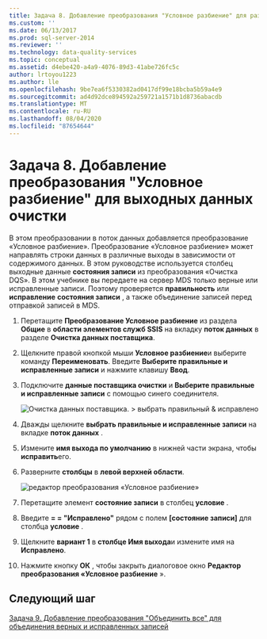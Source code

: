 ```yaml
---
title: Задача 8. Добавление преобразования "Условное разбиение" для разбиения выходных данных очистки | Документация Майкрософт
ms.custom: ''
ms.date: 06/13/2017
ms.prod: sql-server-2014
ms.reviewer: ''
ms.technology: data-quality-services
ms.topic: conceptual
ms.assetid: d4ebe420-a4a9-4076-89d3-41abe726fc5c
author: lrtoyou1223
ms.author: lle
ms.openlocfilehash: 9be7ea6f5330382ad0417df99e18bcba5b59a4e9
ms.sourcegitcommit: ad4d92dce894592a259721a1571b1d8736abacdb
ms.translationtype: MT
ms.contentlocale: ru-RU
ms.lasthandoff: 08/04/2020
ms.locfileid: "87654644"
---
```

# <a name="task-8-adding-conditional-split-transform-to-split-cleansing-output"></a>Задача 8. Добавление преобразования "Условное разбиение" для выходных данных очистки
  В этом преобразовании в поток данных добавляется преобразование «Условное разбиение». Преобразование «Условное разбиение» может направлять строки данных в различные выходы в зависимости от содержимого данных. В этом руководстве используется столбец выходные данные **состояния записи** из преобразования «Очистка DQS». В этом учебнике вы передаете на сервер MDS только верные или исправленные записи. Поэтому проверяется **правильность** или **исправление** **состояния записи** , а также объединение записей перед отправкой записей в MDS.  
  
1.  Перетащите **Преобразование Условное разбиение** из раздела **Общие** в **области элементов служб SSIS** на вкладку **поток данных** в разделе **Очистка данных поставщика**.  
  
2.  Щелкните правой кнопкой мыши **Условное разбиение**и выберите команду **Переименовать**. Введите **Выберите правильные и исправленные записи** и нажмите клавишу **Ввод**.  
  
3.  Подключите **данные поставщика очистки** и **Выберите правильные и исправленные записи** с помощью синего соединителя.  
  
     ![Очистка данных поставщика. > выбрать правильный & исправлено](../../2014/tutorials/media/et-addingcsttosplitcleansingoutput-01.jpg "Очистка данных поставщика —> выбор параметров «Правильно» и «Исправлено»")  
  
4.  Дважды щелкните **выбрать правильные и исправленные записи** на вкладке **поток данных** .  
  
5.  Измените **имя выхода по умолчанию** в нижней части экрана, чтобы **исправить**его.  
  
6.  Разверните **столбцы** в **левой верхней области**.  
  
     ![редактор преобразования «Условное разбиение»](../../2014/tutorials/media/et-addingcsttosplitcleansingoutput-02.jpg "редактор преобразования «Условное разбиение»")  
  
7.  Перетащите элемент **состояние записи** в столбец **условие** .  
  
8.  Введите **= = "Исправлено"** рядом с полем **[состояние записи]** для столбца **условие** .  
  
9. Щелкните **вариант 1** в **столбце Имя выхода**и измените имя на **Исправлено**.  
  
10. Нажмите кнопку **ОК** , чтобы закрыть диалоговое окно **Редактор преобразования «Условное разбиение** ».  
  
## <a name="next-step"></a>Следующий шаг  
 [Задача 9. Добавление преобразования "Объединить все" для объединения верных и исправленных записей](../../2014/tutorials/task-9-adding-union-all-transform-to-combine-correct-and-corrected-records.md)  
  
  
